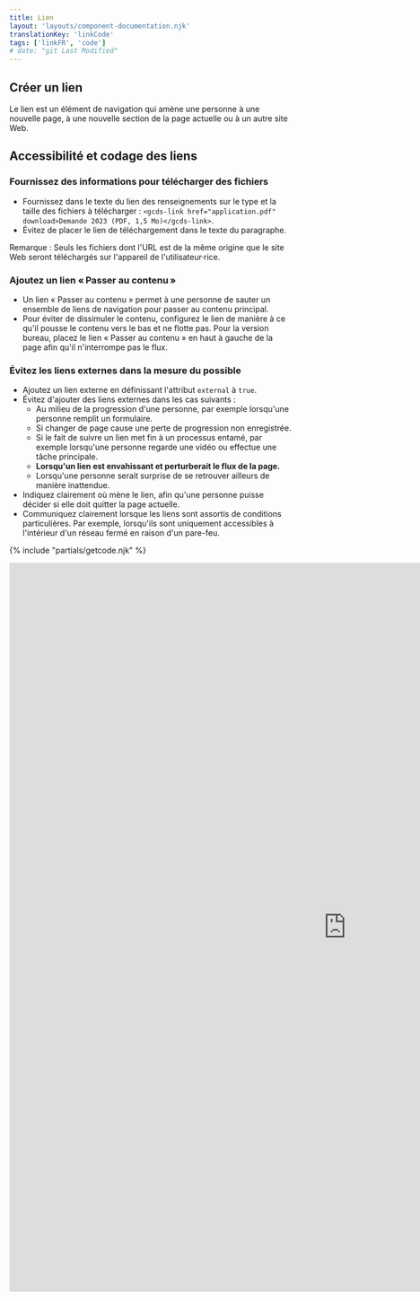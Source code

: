 ```yaml
---
title: Lien
layout: 'layouts/component-documentation.njk'
translationKey: 'linkCode'
tags: ['linkFR', 'code']
# date: "git Last Modified"
---
```


## Créer un lien

Le lien est un élément de navigation qui amène une personne à une nouvelle page, à une nouvelle section de la page actuelle ou à un autre site Web.

## Accessibilité et codage des liens

### Fournissez des informations pour télécharger des fichiers

- Fournissez dans le texte du lien des renseignements sur le type et la taille des fichiers à télécharger : `<gcds-link href="application.pdf" download>Demande 2023 (PDF, 1,5 Mo)</gcds-link>`.
- Évitez de placer le lien de téléchargement dans le texte du paragraphe.

Remarque : Seuls les fichiers dont l'URL est de la même origine que le site Web seront téléchargés sur l'appareil de l'utilisateur·rice.

### Ajoutez un lien « Passer au contenu »

- Un lien « Passer au contenu » permet à une personne de sauter un ensemble de liens de navigation pour passer au contenu principal.
- Pour éviter de dissimuler le contenu, configurez le lien de manière à ce qu'il pousse le contenu vers le bas et ne flotte pas. Pour la version bureau, placez le lien « Passer au contenu » en haut à gauche de la page afin qu'il n'interrompe pas le flux.

### Évitez les liens externes dans la mesure du possible

- Ajoutez un lien externe en définissant l'attribut `external` à `true`.
- Évitez d'ajouter des liens externes dans les cas suivants :
  - Au milieu de la progression d'une personne, par exemple lorsqu'une personne remplit un formulaire.
  - Si changer de page cause une perte de progression non enregistrée.
  - Si le fait de suivre un lien met fin à un processus entamé, par exemple lorsqu'une personne regarde une vidéo ou effectue une tâche principale.
  - **Lorsqu'un lien est envahissant et perturberait le flux de la page.**
  - Lorsqu'une personne serait surprise de se retrouver ailleurs de manière inattendue.
- Indiquez clairement où mène le lien, afin qu'une personne puisse décider si elle doit quitter la page actuelle.
- Communiquez clairement lorsque les liens sont assortis de conditions particulières. Par exemple, lorsqu'ils sont uniquement accessibles à l'intérieur d'un réseau fermé en raison d'un pare-feu.

{% include "partials/getcode.njk" %}

<iframe
  title="Survol des propriétés et des évènements relatifs à gcds-link."
  src="https://cds-snc.github.io/gcds-components/iframe.html?viewMode=docs&demo=true&singleStory=true&id=components-link--events-properties"
  width="1200"
  height="1300"
  style="display: block; margin: 0 auto;"
  frameBorder="0"
  allow="clipboard-write"
></iframe>
